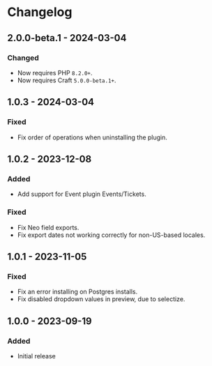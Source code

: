 # Changelog

## 2.0.0-beta.1 - 2024-03-04

### Changed
- Now requires PHP `8.2.0+`.
- Now requires Craft `5.0.0-beta.1+`.

## 1.0.3 - 2024-03-04

### Fixed
- Fix order of operations when uninstalling the plugin.

## 1.0.2 - 2023-12-08

### Added
- Add support for Event plugin Events/Tickets.

### Fixed
- Fix Neo field exports.
- Fix export dates not working correctly for non-US-based locales.

## 1.0.1 - 2023-11-05

### Fixed
- Fix an error installing on Postgres installs.
- Fix disabled dropdown values in preview, due to selectize.

## 1.0.0 - 2023-09-19

### Added
- Initial release
